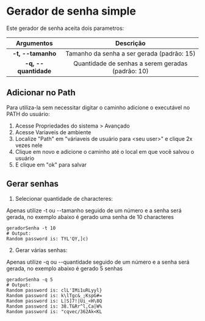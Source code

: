 # Gerador de senha simple

Este gerador de senha aceita dois parametros:

|    **Argumentos**    |                   **Descrição**                   |
|:--------------------:|:-------------------------------------------------:|
|   **-t, --tamanho**  | Tamanho da senha a ser gerada (padrão: 15)        |
| **-q, --quantidade** | Quantidade de senhas a serem geradas (padrão: 10) |

## Adicionar no Path

Para utiliza-la sem necessitar digitar o caminho adicione o executável no PATH do usuário:
1. Acesse Propriedades do sistema > Avançado
2. Acesse Variaveis de ambiente
3. Localize "Path" em "váriaveis de usuário para \<seu user\>" e clique 2x vezes nele
4. Clique em novo e adicione o caminho até o local em que você salvou o usuário
5. E clique em "ok" para salvar

## Gerar senhas

1. Selecionar quantidade de characteres:

Apenas utilize -t ou --tamanho seguido de um número e a senha será gerada, no exemplo abaixo é gerado uma senha de 10 characteres

```
geradorSenha -t 10
# Output: 
Random password is: TYL'QY,]c)
```

2. Gerar várias senhas:

Apenas utilize -q ou --quantidade seguido de um número e a senha será gerada, no exemplo abaixo é gerado 5 senhas

```
geradorSenha -q 5
# Output: 
Random password is: clL'IMi1uRLyyl}
Random password is: k\lTgc&_;KspG#=
Random password is: L|S]7!|Ui_<H\8Q
Random password is: 38.T&Rr^l,Ca|W%
Random password is: "cqvec/362Ak<KL
```